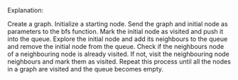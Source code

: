 Explanation:

Create a graph.
Initialize a starting node.
Send the graph and initial node as parameters to the bfs function.
Mark the initial node as visited and push it into the queue.
Explore the initial node and add its neighbours to the queue and remove the initial node from the queue.
Check if the neighbours node of a neighbouring node is already visited.
If not, visit the neighbouring node neighbours and mark them as visited.
Repeat this process until all the nodes in a graph are visited and the queue becomes empty.
